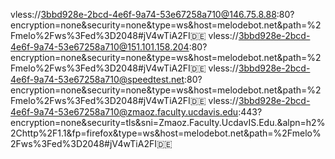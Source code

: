 
vless://3bbd928e-2bcd-4e6f-9a74-53e67258a710@146.75.8.88:80?encryption=none&security=none&type=ws&host=melodebot.net&path=%2Fmelo%2Fws%3Fed%3D2048#jV4wTiA2FI🇩🇪
vless://3bbd928e-2bcd-4e6f-9a74-53e67258a710@151.101.158.204:80?encryption=none&security=none&type=ws&host=melodebot.net&path=%2Fmelo%2Fws%3Fed%3D2048#jV4wTiA2FI🇩🇪
vless://3bbd928e-2bcd-4e6f-9a74-53e67258a710@speedtest.net:80?encryption=none&security=none&type=ws&host=melodebot.net&path=%2Fmelo%2Fws%3Fed%3D2048#jV4wTiA2FI🇩🇪
vless://3bbd928e-2bcd-4e6f-9a74-53e67258a710@zmaoz.faculty.ucdavis.edu:443?encryption=none&security=tls&sni=Zmaoz.Faculty.UcdavIS.Edu.&alpn=h2%2Chttp%2F1.1&fp=firefox&type=ws&host=melodebot.net&path=%2Fmelo%2Fws%3Fed%3D2048#jV4wTiA2FI🇩🇪
